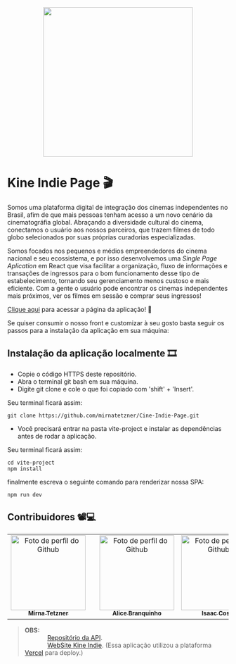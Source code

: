 
<div align='center'>
 <img src='vite-project/src/img/kineindie.png' width='340px'>
 </div>

# Kine Indie Page 🎬

Somos uma plataforma digital de integração dos cinemas independentes no Brasil, afim de que mais pessoas tenham acesso a um novo cenário da cinematográfia global. Abraçando a diversidade cultural do cinema, conectamos o usuário aos nossos parceiros, que trazem filmes de todo globo selecionados por suas próprias curadorias especializadas. 

Somos focados nos pequenos e médios empreendedores do cinema nacional e seu ecossistema, e por isso desenvolvemos uma *Single Page Aplication* em React que visa facilitar a organização, fluxo de informações e transações de ingressos para o bom funcionamento desse tipo de estabelecimento, tornando seu gerenciamento menos custoso e mais eficiente. Com a gente o usuário pode encontrar os cinemas independentes mais próximos, ver os filmes em sessão e comprar seus ingressos!


[Clique aqui](https://cine-indie-page.vercel.app/) para acessar a página da aplicação! 📸

Se quiser consumir o nosso front e customizar à seu gosto basta seguir os passos para a instalação da aplicação em sua máquina:

## Instalação da aplicação localmente 🎞️

- Copie o código HTTPS deste repositório.
- Abra o terminal git bash em sua máquina.
- Digite git clone e cole o que foi copiado com 'shift' + 'Insert'. 

Seu terminal ficará assim:


```
git clone https://github.com/mirnatetzner/Cine-Indie-Page.git
```

- Você precisará entrar na pasta vite-project e instalar as dependências antes de rodar a aplicação.

Seu terminal ficará assim:

```
cd vite-project
npm install
```

finalmente escreva o seguinte comando para renderizar nossa SPA:

```
npm run dev
```

## Contribuidores 📽️💻

  <table>
    <tr align='center'>    
      <td align="center">
          <a href="https://github.com/mirnatetzner">
            <img src='https://avatars.githubusercontent.com/u/85193127?v=4' width="170px;" alt="Foto de perfil do Github"/><br>
            <sub>
              <b>Mirna Tetzner</b>
            </sub>
          </a>
        </td>
      <td align="center">
          <td align="center">
          <a href="https://github.com/alicebranq">
            <img src='https://avatars.githubusercontent.com/u/102565368?v=4' width="170px;" alt="Foto de perfil do Github"/><br>
            <sub>
              <b>Alice Branquinho</b>
            </sub>
          </a>
        </td>
      <td align="center">
          <a href="https://github.com/systemilc">
            <img src='https://avatars.githubusercontent.com/u/34551203?v=4' width="170px;" alt="Foto de perfil do Github"/><br>
            <sub>
              <b>Isaac Costa</b>
            </sub>
          </a>
      </td>
      <td align="center">
        <a href="https://github.com/joaofmds">
          <img src='https://avatars.githubusercontent.com/u/95502785?v=4' width="170px;" alt="Foto de perfil do Github"/><br>
            <sub>
              <b>João Souza</b>
            </sub>
          </a>
      </td>
    </tr>
   </table>
   
>**OBS:**<br>
&nbsp;&nbsp;&nbsp;&nbsp;&nbsp;&nbsp;&nbsp;&nbsp;&nbsp;&nbsp;&nbsp;&nbsp; [Repositório da API](https://github.com/mirnatetzner/CineIndie-API).<br>
&nbsp;&nbsp;&nbsp;&nbsp;&nbsp;&nbsp;&nbsp;&nbsp;&nbsp;&nbsp;&nbsp;&nbsp; [WebSite Kine Indie](https://cine-indie-page.vercel.app/). (Essa aplicação utilizou a plataforma [Vercel](https://vercel.com/dashboard0) para deploy.)
